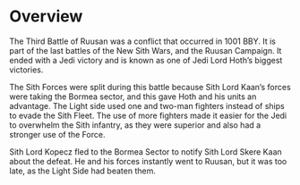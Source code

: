 # Overview

The Third Battle of Ruusan was a conflict that occurred in 1001 BBY.
It is part of the last battles of the New Sith Wars, and the Ruusan Campaign.
It ended with a Jedi victory and is known as one of Jedi Lord Hoth’s biggest victories.

The Sith Forces were split during this battle because Sith Lord Kaan’s forces were taking the Bormea sector, and this gave Hoth and his units an advantage.
The Light side used one and two-man fighters instead of ships to evade the Sith Fleet.
The use of more fighters made it easier for the Jedi to overwhelm the Sith infantry, as they were superior and also had a stronger use of the Force.

Sith Lord Kopecz fled to the Bormea Sector to notify Sith Lord Skere Kaan about the defeat.
He and his forces instantly went to Ruusan, but it was too late, as the Light Side had beaten them.
